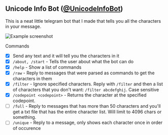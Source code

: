 ## Unicode Info Bot ([@UnicodeInfoBot](https://t.me/UnicodeInfoBot))

This is a neat little telegram bot that I made that tells you all the characters in your message.

![Example screenshot](https://user-images.githubusercontent.com/9531780/67625841-6ab6ad00-f811-11e9-9d8d-77c04dc6fcb3.png)

Commands
 - [x] Send any text and it will tell you the characters in it
 - [x] `/about, /start` - Tells the user about what the bot can do
 - [x] `/help` - Show a list of commands
 - [x] `/raw` - Reply to messages that were parsed as commands to get the characters in them
 - [x] `/filter` - Ignore specified characters. Reply with `/filter` and then a list of characters
                   that you don't want: `/filter abcdefghij`. Case sensitive
 - [x] `/codepoint <codepoint>` - Returns the character at the specified codepoint.
 - [ ] `/full` - Reply to messages that has more than 50 characters and you'll get a txt file
                 that has the entire character list. Will limit to 4096 chars or something.
 - [ ] `/unique` - Reply to a message, only shows each character once in order of occurence
